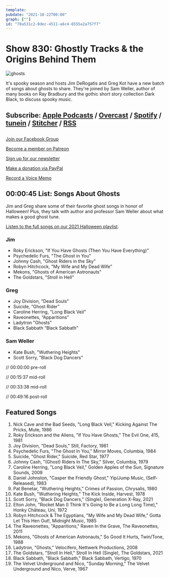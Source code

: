 ```yaml
---
template: 
pubdate: "2021-10-22T00:00"
graph: [""]
id: "70a531c2-0dec-4511-a6c4-6555a2a757f7"
---
```






# Show 830: Ghostly Tracks & the Origins Behind Them

![ghosts](https://static.soundopinions.org/images/2021/newsletter-.jpeg)

It's spooky season and hosts Jim DeRogatis and Greg Kot have a new batch of songs about ghosts to share. They're joined by Sam Weller, author of many books on Ray Bradbury and the gothic short story collection Dark Black, to discuss spooky music. 



## Subscribe: [Apple Podcasts](https://itunes.apple.com/us/podcast/sound-opinions/id94793843) / [Overcast](https://overcast.fm/itunes94793843/sound-opinions) / [Spotify](https://open.spotify.com/show/1kNR8YL7TBrQuRxDdS4wtU) / [tunein](https://tunein.com/podcasts/Music-Podcasts/Sound-Opinions-p60273/) / [Stitcher](http://www.stitcher.com/podcast/sound-opinions) / [RSS](https://feeds.simplecast.com/Nn6fjnB0)



## 

[Join our Facebook Group](https://bit.ly/3sivr9T)

[Become a member on Patreon](https://bit.ly/3slWZvc)

[Sign up for our newsletter](https://bit.ly/3eEvRnG)

[Make a donation via PayPal](https://bit.ly/3dmt9lU)

[Record a Voice Memo](https://bit.ly/2RyD5Ah)



## 00:00:45 List: Songs About Ghosts

Jim and Greg share some of their favorite ghost songs in honor of Halloween! Plus, they talk with author and professor Sam Weller about what makes a good ghost tune.

[Listen to the full songs on our 2021 Halloween playlist](https://open.spotify.com/playlist/0KASXgR2ixGN5ZRw7jpAzM?si=48c4cfb818c84413).


### Jim

- Roky Erickson, "If You Have Ghosts (Then You Have Everything)"
- Psychedelic Furs, "The Ghost in You"
- Johnny Cash, "Ghost Riders in the Sky"
- Robyn Hitchcock, "My Wife and My Dead Wife"
- Mekons, "Ghosts of American Astronauts"
- The Goldstars, "Stroll in Hell"


### Greg

- Joy Division, "Dead Souls"
- Suicide, “Ghost Rider”
- Caroline Herring, "Long Black Veil"
- Raveonettes, “Apparitions”
- Ladytron "Ghosts"
- Black Sabbath “Black Sabbath”


### Sam Weller

- Kate Bush, "Wuthering Heights"
- Scott Sorry, "Black Dog Dancers"

// 00:00:00 pre-roll

// 00:15:37 mid-roll

// 00:33:38 mid-roll

// 00:49:16 post-roll



## Featured Songs

1. Nick Cave and the Bad Seeds, "Long Black Veil," Kicking Against The Pricks, Mute, 1986
2. Roky Erickson and the Aliens, "If You Have Ghosts," The Evil One, 415, 1981
3. Joy Division, "Dead Souls," Still, Factory, 1981
4. Psychedelic Furs, "The Ghost In You," Mirror Moves, Columbia, 1984
5. Suicide, "Ghost Rider," Suicide, Red Star, 1977
6. Johnny Cash, "(Ghost) Riders In The Sky," Silver, Columbia, 1979
7. Caroline Herring, "Long Black Veil," Golden Apples of the Sun, Signature Sounds, 2009
8. Daniel Johnston, "Casper the Friendly Ghost," Yip/Jump Music, (Self-Released), 1983
9. Pat Benetar, "Wuthering Heights," Crimes of Passion, Chrysalis, 1980
10. Kate Bush, "Wuthering Heights," The Kick Inside, Harvest, 1978
11. Scott Sorry, "Black Dog Dancers," (Single), Generation X-Ray, 2021
12. Elton John, "Rocket Man (I Think It's Going to Be a Long Long Time)," Honky Château, Uni, 1972
13. Robyn Hitchcock & The Egyptians, "My Wife and My Dead Wife," Gotta Let This Hen Out!, Midnight Music, 1985
14. The Raveonettes, "Apparitions," Raven In the Grave, The Raveonettes, 2011
15. Mekons, "Ghosts of American Astronauts," So Good It Hurts, Twin/Tone, 1988
16. Ladytron, "Ghosts," Velocifero, Nettwerk Productions, 2008
17. The Goldstars, "Stroll In Hell," Stroll In Hell (Single), The Goldstars, 2021
18. Black Sabbath, "Black Sabbath," Black Sabbath, Vertigo, 1970
19. The Velvet Underground and Nico, "Sunday Morning," The Velvet Underground and Nico, Verve, 1967